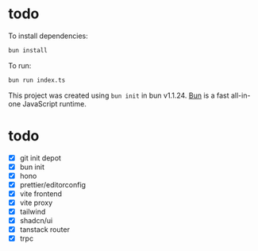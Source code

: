 # todo

To install dependencies:

```bash
bun install
```

To run:

```bash
bun run index.ts
```

This project was created using `bun init` in bun v1.1.24. [Bun](https://bun.sh) is a fast all-in-one JavaScript runtime.

# todo
- [x] git init depot
- [x] bun init
- [x] hono
- [x] prettier/editorconfig
- [x] vite frontend
- [x] vite proxy
- [x] tailwind
- [x] shadcn/ui
- [x] tanstack router
- [x] trpc
